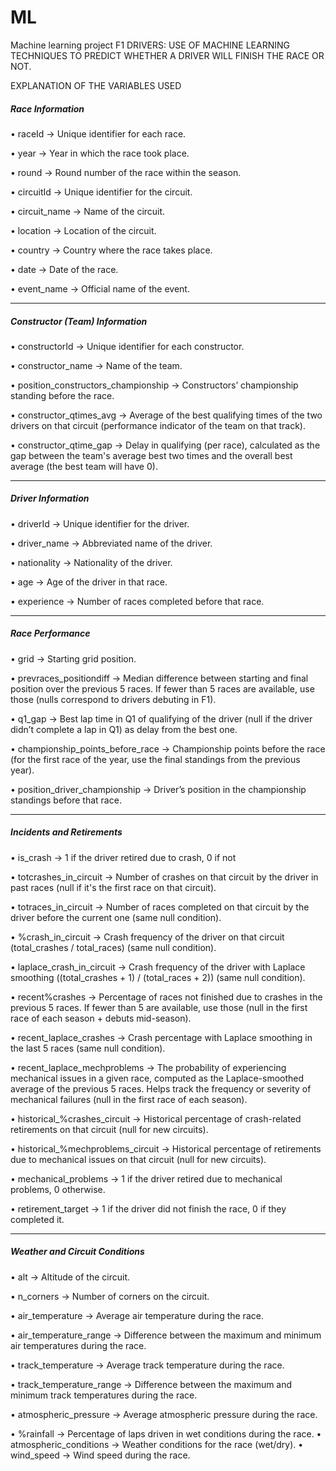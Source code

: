 # ML
Machine learning project
F1 DRIVERS: USE OF MACHINE LEARNING TECHNIQUES TO PREDICT WHETHER A DRIVER WILL FINISH THE RACE OR NOT.

EXPLANATION OF THE VARIABLES USED

##### Race Information

•	raceId → Unique identifier for each race.

•	year → Year in which the race took place.

•	round → Round number of the race within the season.

•	circuitId → Unique identifier for the circuit.

•	circuit_name → Name of the circuit.

•	location → Location of the circuit.

•	country → Country where the race takes place.

•	date → Date of the race.

•	event_name → Official name of the event.
________________________________________
##### Constructor (Team) Information

•	constructorId → Unique identifier for each constructor.

•	constructor_name → Name of the team.

•	position_constructors_championship → Constructors’ championship standing before the race.

•	constructor_qtimes_avg → Average of the best qualifying times of the two drivers on that circuit (performance indicator of the team on that track).

•	constructor_qtime_gap → Delay in qualifying (per race), calculated as the gap between the team's average best two times and the overall best average (the best team will have 0).
________________________________________
##### Driver Information

•	driverId → Unique identifier for the driver.

•	driver_name → Abbreviated name of the driver.

•	nationality → Nationality of the driver.

•	age → Age of the driver in that race.

•	experience → Number of races completed before that race.
________________________________________
##### Race Performance

•	grid → Starting grid position.

•	prevraces_positiondiff → Median difference between starting and final position over the previous 5 races. If fewer than 5 races are available, use those (nulls correspond to drivers debuting in F1).

•	q1_gap → Best lap time in Q1 of qualifying of the driver (null if the driver didn’t complete a lap in Q1) as delay from the best one.

•	championship_points_before_race → Championship points before the race (for the first race of the year, use the final standings from the previous year).

•	position_driver_championship → Driver’s position in the championship standings before that race.
________________________________________
##### Incidents and Retirements

•	is_crash → 1 if the driver retired due to crash, 0 if not

•	totcrashes_in_circuit → Number of crashes on that circuit by the driver in past races (null if it's the first race on that circuit).

•	totraces_in_circuit → Number of races completed on that circuit by the driver before the current one (same null condition).

•	%crash_in_circuit → Crash frequency of the driver on that circuit (total_crashes / total_races) (same null condition).

•	laplace_crash_in_circuit → Crash frequency of the driver with Laplace smoothing ((total_crashes + 1) / (total_races + 2)) (same null condition).

•	recent%crashes → Percentage of races not finished due to crashes in the previous 5 races. If fewer than 5 are available, use those (null in the first race of each season + debuts mid-season).

•	recent_laplace_crashes → Crash percentage with Laplace smoothing in the last 5 races (same null condition).

•	recent_laplace_mechproblems → The probability of experiencing mechanical issues in a given race, computed as the Laplace-smoothed average of the previous 5 races. Helps track the frequency or severity of mechanical failures (null in the first race of each season).

•	historical_%crashes_circuit → Historical percentage of crash-related retirements on that circuit (null for new circuits).

•	historical_%mechproblems_circuit → Historical percentage of retirements due to mechanical issues on that circuit (null for new circuits).

•	mechanical_problems → 1 if the driver retired due to mechanical problems, 0 otherwise.

•	retirement_target → 1 if the driver did not finish the race, 0 if they completed it.
________________________________________
#####  Weather and Circuit Conditions

•	alt → Altitude of the circuit.

•	n_corners → Number of corners on the circuit.

•	air_temperature → Average air temperature during the race.

•	air_temperature_range → Difference between the maximum and minimum air temperatures during the race.

•	track_temperature → Average track temperature during the race.

•	track_temperature_range → Difference between the maximum and minimum track temperatures during the race.

•	atmospheric_pressure → Average atmospheric pressure during the race.

•	%rainfall → Percentage of laps driven in wet conditions during the race.
•	atmospheric_conditions → Weather conditions for the race (wet/dry).
•	wind_speed → Wind speed during the race.


